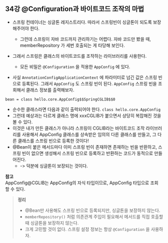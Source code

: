 ## 34강 @Configuration과 바이트코드 조작의 마법
- 스프링 컨테이너는 싱글톤 레지스트리다. 따라서 스프링빈이 싱글톤이 되도록 보장해주어야 한다.
  - 그런데 스프링이 자바 코드까지 관리하기는 어렵다. 자바 코드만 봤을 때, memberRepository 가 세번 호출되는 게 타당해 보인다.
- 그래서 스프링은 클래스의 바이트코드를 조작하는 라이브러리를 사용한다.
  - 모든 비밀은 `@Configuration` 을 적용한 `AppConfig` 에 있다.

- 사실 `AnnotationConfigApplicationContext` 에 파라미터로 넘긴 값은 스프링 빈으로 등록된다. 그래서 `AppConfig` 도 스프링 빈이 된다.
  `AppConfig` 스프링 빈을 조회해서 클래스 정보를 출력해보자.

```
bean = class hello.core.AppConfig$$SpringCGLIB$$0
```

- 순수한 클래스라면 다음과 같이 출력되어야 한다. `class hello.core.AppConfig`
- 그런데 예상과는 다르게 클래스 명에 xxxCGLIB가 붙으면서 상당히 복잡해진 것을 볼 수 있다.
- 이것은 내가 만든 클래스가 아니라 스프링이 CGLIB라는 바이트코드 조작 라이브러리를 사용해서 AppConfig 클래스를 상속받은 임의의 다른 클래스를 만들고, 그 다른 클래스를 스프링 빈으로 등록한 것이다!
- @Bean이 붙은 메서드마다 이미 스프링 빈이 존재하면 존재하는 빈을 반환하고, 스프링 빈이 없으면 생성해서 스프링 빈으로 등록하고 반환하는 코드가 동적으로 만들어진다.
  - -> 덕분에 싱글톤이 보장되는 것이다.

**참고**<br>
AppConfig@CGLIB는 AppConfig의 자식 타입이므로, AppConfig 타입으로 조회 할 수 있다.

> **정리**
> - @Bean만 사용해도 스프링 빈으로 등록되지만, 싱글톤을 보장하지 않는다.
> - `memberRepository()` 처럼 의존관계 주입이 필요해서 메서드를 직접 호출할 때 싱글톤을 보장하지 않는다.
> - 크게 고민할 것이 없다. 스프링 설정 정보는 항상 `@Configuration` 을 사용하자.